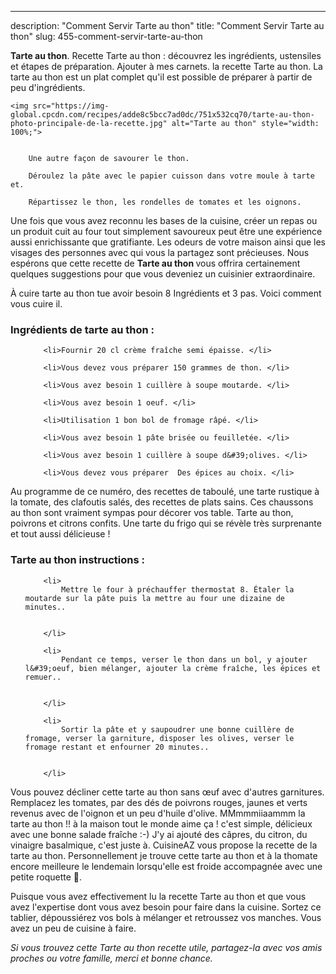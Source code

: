 ---
description: "Comment Servir Tarte au thon"
title: "Comment Servir Tarte au thon"
slug: 455-comment-servir-tarte-au-thon

<p>
	<strong>Tarte au thon</strong>. 
	Recette Tarte au thon : découvrez les ingrédients, ustensiles et étapes de préparation. Ajouter à mes carnets. la recette Tarte au thon. La tarte au thon est un plat complet qu&#39;il est possible de préparer à partir de peu d&#39;ingrédients.
</p>
<p>
	
	<img src="https://img-global.cpcdn.com/recipes/adde8c5bcc7ad0dc/751x532cq70/tarte-au-thon-photo-principale-de-la-recette.jpg" alt="Tarte au thon" style="width: 100%;">
	
	
		Une autre façon de savourer le thon.
	
		Déroulez la pâte avec le papier cuisson dans votre moule à tarte et.
	
		Répartissez le thon, les rondelles de tomates et les oignons.
	
</p>

Une fois que vous avez reconnu les bases de la cuisine, créer un repas ou un produit cuit au four tout simplement savoureux peut être une expérience aussi enrichissante que gratifiante. Les odeurs de votre maison ainsi que les visages des personnes avec qui vous la partagez sont précieuses. Nous espérons que cette recette de <strong> Tarte au thon </strong> vous offrira certainement quelques suggestions pour que vous deveniez un cuisinier extraordinaire.

<!--inarticleads1-->

À cuire tarte au thon tue avoir besoin 8 Ingrédients et 3 pas. Voici comment vous cuire il.

<h3>Ingrédients de tarte au thon :</h3>

<ol>
	
		<li>Fournir 20 cl crème fraîche semi épaisse. </li>
	
		<li>Vous devez vous préparer 150 grammes de thon. </li>
	
		<li>Vous avez besoin 1 cuillère à soupe moutarde. </li>
	
		<li>Vous avez besoin 1 oeuf. </li>
	
		<li>Utilisation 1 bon bol de fromage râpé. </li>
	
		<li>Vous avez besoin 1 pâte brisée ou feuilletée. </li>
	
		<li>Vous avez besoin 1 cuillère à soupe d&#39;olives. </li>
	
		<li>Vous devez vous préparer  Des épices au choix. </li>
	
</ol>

Au programme de ce numéro, des recettes de taboulé, une tarte rustique à la tomate, des clafoutis salés, des recettes de plats sains. Ces chaussons au thon sont vraiment sympas pour décorer vos table. Tarte au thon, poivrons et citrons confits. Une tarte du frigo qui se révèle très surprenante et tout aussi délicieuse ! 

<!--inarticleads2-->

<h3>Tarte au thon instructions :</h3>

<ol>
	
		<li>
			Mettre le four à préchauffer thermostat 8. Étaler la moutarde sur la pâte puis la mettre au four une dizaine de minutes..
			
			
		</li>
	
		<li>
			Pendant ce temps, verser le thon dans un bol, y ajouter l&#39;oeuf, bien mélanger, ajouter la crème fraîche, les épices et remuer..
			
			
		</li>
	
		<li>
			Sortir la pâte et y saupoudrer une bonne cuillère de fromage, verser la garniture, disposer les olives, verser le fromage restant et enfourner 20 minutes..
			
			
		</li>
	
</ol>

Vous pouvez décliner cette tarte au thon sans œuf avec d&#39;autres garnitures. Remplacez les tomates, par des dés de poivrons rouges, jaunes et verts revenus avec de l&#39;oignon et un peu d&#39;huile d&#39;olive. MMmmmiiaammm la tarte au thon !! à la maison tout le monde aime ça ! c&#39;est simple, délicieux avec une bonne salade fraîche :-) J&#39;y ai ajouté des câpres, du citron, du vinaigre basalmique, c&#39;est juste à. CuisineAZ vous propose la recette de la tarte au thon. Personnellement je trouve cette tarte au thon et à la thomate encore meilleure le lendemain lorsqu&#39;elle est froide accompagnée avec une petite roquette 🙂. 

<!--inarticleads1-->

<p>
Puisque vous avez effectivement lu la recette Tarte au thon et que vous avez l'expertise dont vous avez besoin pour faire dans la cuisine. Sortez ce tablier, dépoussiérez vos bols à mélanger et retroussez vos manches. Vous avez un peu de cuisine à faire.
</p>

<p>
<i>Si vous trouvez cette Tarte au thon recette utile, partagez-la avec vos amis proches ou votre famille, merci et bonne chance.</i>
</p>
